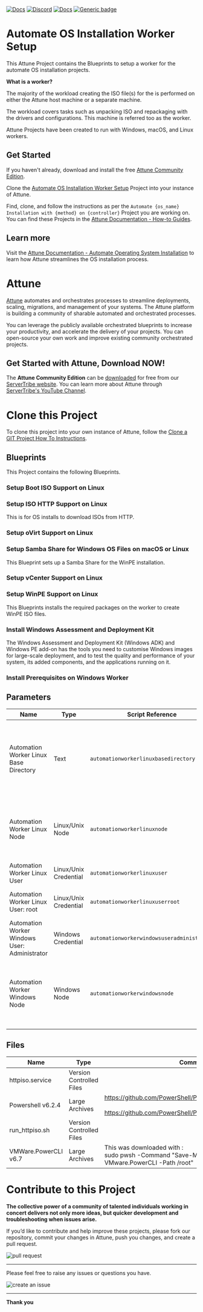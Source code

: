 



[![Docs](https://img.shields.io/badge/docs-latest-brightgreen.svg)](http://doc.servertribe.com)
[![Discord](https://img.shields.io/discord/844971127703994369)](http://discord.servertribe.com)
[![Docs](https://img.shields.io/badge/videos-watch-brightgreen.svg)](https://www.youtube.com/@servertribe)
[![Generic badge](https://img.shields.io/badge/download-latest-brightgreen.svg)](https://www.servertribe.com/community-edition/)

# Automate OS Installation Worker Setup

This Attune Project contains the Blueprints to setup a worker for 
the automate OS installation projects.

**What is a worker?**

The majority of the workload creating the ISO file(s) for the is 
performed on either the Attune host machine or a separate machine. 

The workload covers tasks such as unpacking ISO and repackaging with 
the drivers and configurations. This machine is referred too as the 
worker.

Attune Projects have been created to run with Windows, macOS, and 
Linux workers. 

## Get Started
If you haven't already, download and install the free 
[Attune Community Edition](https://www.servertribe.com/).

Clone the 
[Automate OS Installation Worker Setup](https://github.com/Attune-Automation/Automate-OS-Installation-Worker-Setup) 
Project into your instance of Attune.

Find, clone, and follow the instructions as per the 
`Automate {os_name} Installation with {method} on {controller}` Project 
you are working on. You can find these Projects in the 
[Attune Documentation - How-to Guides](https://docs.attuneautomation.com/en/latest/howto/index.html).

## Learn more
Visit the 
[Attune Documentation - Automate Operating System Installation](https://docs.attuneautomation.com/en/latest/topics/automated_os_installation.html) 
to learn how Attune streamlines the OS installation process.




# Attune

[Attune](https://www.servertribe.com/)
automates and orchestrates processes to streamline deployments, scaling,
migrations, and management of your systems. The Attune platform is building a
community of sharable automated and orchestrated processes.

You can leverage the publicly available orchestrated blueprints to increase
your productivity, and accelerate the delivery of your projects. You can
open-source your own work and improve existing community orchestrated projects.

## Get Started with Attune, Download NOW!

The **Attune Community Edition** can be
[downloaded](https://www.servertribe.com/comunity-edition/)
for free from our
[ServerTribe website](https://www.servertribe.com/comunity-edition/).
You can learn more about Attune through
[ServerTribe's YouTube Channel](https://www.youtube.com/@servertribe).







# Clone this Project

To clone this project into your own instance of Attune, follow the
[Clone a GIT Project How To Instructions](https://servertribe-attune.readthedocs.io/en/latest/howto/design_workspace/clone_project.html).




## Blueprints

This Project contains the following Blueprints.



### Setup Boot ISO Support on Linux


### Setup ISO HTTP Support on Linux

This is for OS installs to download ISOs from HTTP.

### Setup oVirt Support on Linux


### Setup Samba Share for Windows OS Files on macOS or Linux

This Blueprint sets up a Samba Share for the WinPE installation.

### Setup vCenter Support on Linux


### Setup WinPE Support on Linux

This Blueprints installs the required packages on the worker to 
create WinPE ISO files.

### Install Windows Assessment and Deployment Kit

The Windows Assessment and Deployment Kit (Windows ADK) and 
Windows PE add-on has the tools you need to customise 
Windows images for large-scale deployment, and to test 
the quality and performance of your system, its added 
components, and the applications running on it.

### Install Prerequisites on Windows Worker





## Parameters


| Name | Type | Script Reference | Comment |
| ---- | ---- | ---------------- | ------- |
| Automation Worker Linux Base Directory | Text | `automationworkerlinuxbasedirectory` | Base directory for deploying temporary files to build the kickstart ISO on a macOS or Linux Worker. |
| Automation Worker Linux Node | Linux/Unix Node | `automationworkerlinuxnode` | The Linux automation worker node used to perform tasks to create the ISO. |
| Automation Worker Linux User | Linux/Unix Credential | `automationworkerlinuxuser` |  |
| Automation Worker Linux User: root | Linux/Unix Credential | `automationworkerlinuxuserroot` | root user on the Linux Automation Worker node. |
| Automation Worker Windows User: Administrator | Windows Credential | `automationworkerwindowsuseradministrator` | Administrator user on the Windows Automation Worker node. |
| Automation Worker Windows Node | Windows Node | `automationworkerwindowsnode` | The Windows automation worker node used to perform tasks to create the ISO. |




## Files

| Name | Type | Comment |
| ---- | ---- | ------- |
| httpiso.service | Version Controlled Files |  |
| Powershell v6.2.4 | Large Archives | https://github.com/PowerShell/PowerShell/releases<br><br>https://github.com/PowerShell/PowerShell/releases/tag/v6.2.4 |
| run_httpiso.sh | Version Controlled Files |  |
| VMWare.PowerCLI v6.7 | Large Archives | This was downloaded with :<br>sudo pwsh -Command "Save-Module -name VMware.PowerCLI -Path /root" |






# Contribute to this Project

**The collective power of a community of talented individuals working in
concert delivers not only more ideas, but quicker development and
troubleshooting when issues arise.**

If you’d like to contribute and help improve these projects, please fork our
repository, commit your changes in Attune, push you changes, and create a
pull request.

<img src="https://www.servertribe.com/wp-content/uploads/2023/02/Attune-pull-request-01.png" alt="pull request"/>

---

Please feel free to raise any issues or questions you have.

<img src="https://www.servertribe.com/wp-content/uploads/2023/02/Attune-get-help-02.png" alt="create an issue"/>


---

**Thank you**
